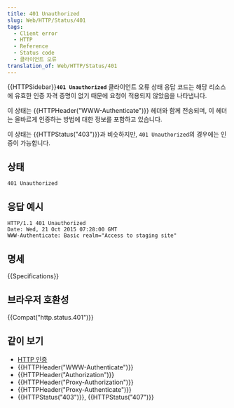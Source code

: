 ```yaml
---
title: 401 Unauthorized
slug: Web/HTTP/Status/401
tags:
  - Client error
  - HTTP
  - Reference
  - Status code
  - 클라이언트 오류
translation_of: Web/HTTP/Status/401
---
```


{{HTTPSidebar}}**`401 Unauthorized`** 클라이언트 오류 상태 응답 코드는 해당 리소스에 유효한 인증 자격 증명이 없기 때문에 요청이 적용되지 않았음을 나타냅니다.

이 상태는 {{HTTPHeader("WWW-Authenticate")}} 헤더와 함께 전송되며, 이 헤더는 올바르게 인증하는 방법에 대한 정보를 포함하고 있습니다.

이 상태는 {{HTTPStatus("403")}}과 비슷하지만, `401 Unauthorized`의 경우에는 인증이 가능합니다.

## 상태

```
401 Unauthorized
```

## 응답 예시

```
HTTP/1.1 401 Unauthorized
Date: Wed, 21 Oct 2015 07:28:00 GMT
WWW-Authenticate: Basic realm="Access to staging site"
```

## 명세

{{Specifications}}

## 브라우저 호환성

{{Compat("http.status.401")}}

## 같이 보기

- [HTTP 인증](/ko/docs/Web/HTTP/Authentication)
- {{HTTPHeader("WWW-Authenticate")}}
- {{HTTPHeader("Authorization")}}
- {{HTTPHeader("Proxy-Authorization")}}
- {{HTTPHeader("Proxy-Authenticate")}}
- {{HTTPStatus("403")}}, {{HTTPStatus("407")}}
